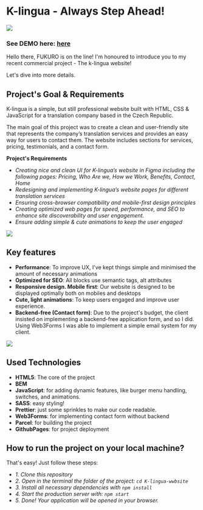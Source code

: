 # K-lingua - Always Step Ahead!

![](https://imgur.com/bWIgVsE.gif)

### See DEMO here: [here](https://anderzerfall.github.io/K-lingua-website/index.html)

Hello there, FUKURO is on the line!
I'm honoured to introduce you to my recent commercial project - The k-lingua website!

Let's dive into more details.
## Project's Goal & Requirements

K-lingua is a simple, but still professional website built with HTML, CSS & JavaScript for a translation company based in the Czech Republic.

The main goal of this project was to create a clean and user-friendly site that represents the company’s translation services and provides an easy way for users to contact them. The website includes sections for services, pricing, testimonials, and a contact form.

**Project's Requirements**

- _Creating nice and clean UI for K-lingua’s website in Figma including the following pages: Pricing, Who Are we, How we Work, Benefits, Contact, Home_
- _Redesigning and implementing K-lingua’s website pages for different translation services_
- _Ensuring cross-browser compatibility and mobile-first design principles_
- _Creating optimized web pages for speed, performance, and SEO to enhance site discoverability and user engagement._
- _Ensure adding simple & cute animations to keep the user engaged_

![](https://imgur.com/pOMfHtQ.gif)

## Key features

- **Performance**: To improve UX, I've kept things simple and minimised the amount of necessary animations
- **Optimized for SEO**: All blocks use semantic tags, alt attributes
- **Responsive design. Mobile first**: Our website is designed to be displayed optimally both on mobiles and desktops
- **Cute, light animations**: To keep users engaged and improve user experience.
- **Backend-free (Contact form)**: Due to the project's budget, the client insisted on implementing a backend-free application form, and so I did. Using Web3Forms I was able to implement a simple email system for my client.

![](https://imgur.com/Ef3yerr.gif)

## Used Technologies

- **HTML5**: The core of the project
- **BEM**
- **JavaScript**: for adding dynamic features, like burger menu handling, switches, and animations.
- **SASS**: easy styling!
- **Prettier**: just some sprinkles to make our code readable.
- **Web3Forms**: for implementing contact form without backend
- **Parcel**: for building the project
- **GithubPages**: for project deployment

## How to run the project on your local machine?

That's easy! Just follow these steps:

- _1. Clone this repository_
- _2. Open in the terminal the folder of the project: `cd K-lingua-wwbsite`_
- _3. Install all necessary dependencies with `npm install`_
- _4. Start the production server with: `npm start`_
- _5. Done! Your application will be opened in your browser._

